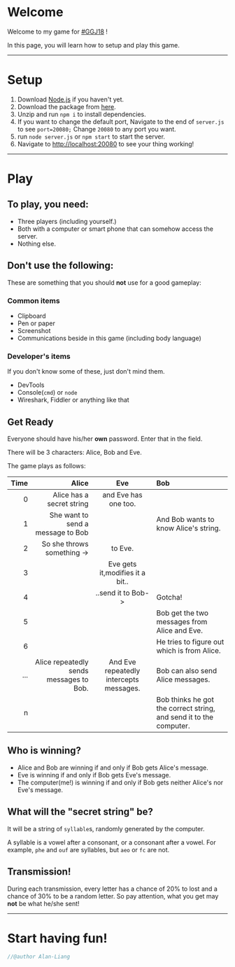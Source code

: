 # Welcome
Welcome to my game for [#GGJ18](https://globalgamejam.org/theme-2018) !

In this page, you will learn how to setup and play this game.
___
# Setup
1. Download [Node.js](https://nodejs.org/en/) if you haven't yet.
2. Download the package from [here](https://keeer-ezs.herokuapp.com/).
3. Unzip and run `npm i` to install dependencies.
4. If you want to change the default port, Navigate to the end of `server.js` to see `port=20080;` Change `20080` to any port you want.
5. run `node server.js` or `npm start` to start the server.
6. Navigate to [http://localhost:20080](http://localhost:20080) to see your thing working!
___
# Play
## To play, you need:
- Three players (including yourself.)
- Both with a computer or smart phone that can somehow access the server.
- Nothing else.
## Don't use the following:
These are something that you should **not** use for a good gameplay:
### Common items
- Clipboard
- Pen or paper
- Screenshot
- Communications beside in this game (including body language)
### Developer's items
If you don't know some of these, just don't mind them.
- DevTools
- Console(`cmd`) or `node`
- Wireshark, Fiddler or anything like that
## Get Ready
Everyone should have his/her **own** password. Enter that in the field.

There will be 3 characters: Alice, Bob and Eve.

The game plays as follows:


| Time |                                   Alice |                   Eve                   | Bob                                                                |
| ---: | ---: | :---: | :--- |
|    0 |               Alice has a secret string |           and Eve has one too.          |                                                                    |
|    1 |       She want to send a message to Bob |                                         | And Bob wants to know Alice's string.                              |
|    2 |              So she throws something -> |                 to Eve.                 |                                                                    |
|    3 |                                         |     Eve gets it,modifies it a bit..     |                                                                    |
|    4 |                                         |            ..send it to Bob->           | Gotcha!                                                            |
|    5 |                                         |                                         | Bob get the two messages from Alice and Eve.                       |
|    6 |                                         |                                         | He tries to figure out which is from Alice.                        |
|  ... | Alice repeatedly sends messages to Bob. | And Eve repeatedly intercepts messages. | Bob can also send Alice messages.                                  |
|    n |                                         |                                         | Bob thinks he got the correct string, and send it to the computer. |

## Who is winning?
- Alice and Bob are winning if and only if Bob gets Alice's message.
- Eve is winning if and only if Bob gets Eve's message.
- The computer(me!) is winning if and only if Bob gets neither Alice's nor Eve's message.
## What will the "secret string" be?
It will be a string of `syllable`s, randomly generated by the computer.

A syllable is a vowel after a consonant, or a consonant after a vowel. For example, `phe` and `ouf` are syllables, but `aeo` or `fc` are not.
## Transmission!
During each transmission, every letter has a chance of 20% to lost and a chance of 30% to be a random letter. So pay attention, what you get may **not** be what he/she sent!
___
# Start having fun!
```javascript
//@author Alan-Liang
```
